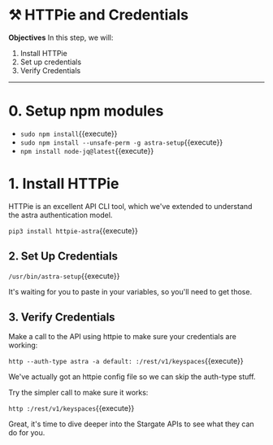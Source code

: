 # ⚒️ HTTPie and Credentials

**Objectives**
In this step, we will:
1. Install HTTPie
2. Set up credentials
3. Verify Credentials

---

# 0. Setup npm modules
* `sudo npm install`{{execute}}
* `sudo npm install --unsafe-perm -g astra-setup`{{execute}}
* `npm install node-jq@latest`{{execute}}


# 1. Install HTTPie
HTTPie is an excellent API CLI tool, which we've extended to understand the astra authentication model.  

`pip3 install httpie-astra`{{execute}}

## 2. Set Up Credentials

`/usr/bin/astra-setup`{{execute}}

It's waiting for you to paste in your variables, so you'll need to get those.



## 3. Verify Credentials

Make a call to the API using httpie to make sure your credentials are working:

`http --auth-type astra -a default: :/rest/v1/keyspaces`{{execute}}

We've actually got an httpie config file so we can skip the auth-type stuff.

Try the simpler call to make sure it works:

`http :/rest/v1/keyspaces`{{execute}}

Great, it's time to dive deeper into the Stargate APIs to see what they can do for you.
